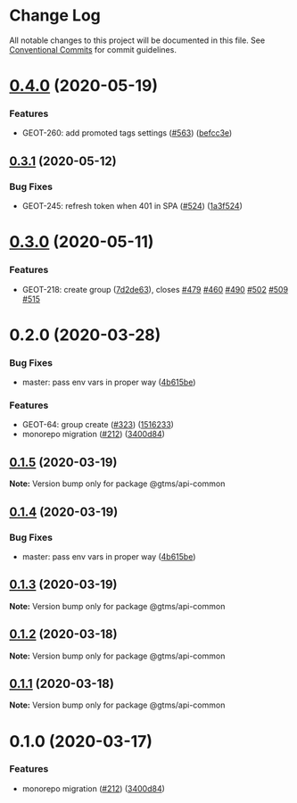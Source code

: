 # Change Log

All notable changes to this project will be documented in this file.
See [Conventional Commits](https://conventionalcommits.org) for commit guidelines.

# [0.4.0](https://github.com/gtms-org/gtms-frontend/compare/@gtms/api-common@0.3.1...@gtms/api-common@0.4.0) (2020-05-19)


### Features

* GEOT-260: add promoted tags settings ([#563](https://github.com/gtms-org/gtms-frontend/issues/563)) ([befcc3e](https://github.com/gtms-org/gtms-frontend/commit/befcc3e231a007379e860199bdfeb876854f53b7))





## [0.3.1](https://github.com/gtms-org/gtms-frontend/compare/@gtms/api-common@0.3.0...@gtms/api-common@0.3.1) (2020-05-12)


### Bug Fixes

* GEOT-245: refresh token when 401 in SPA ([#524](https://github.com/gtms-org/gtms-frontend/issues/524)) ([1a3f524](https://github.com/gtms-org/gtms-frontend/commit/1a3f524d8009a4decc5c8044a3ee53f52c493920))





# [0.3.0](https://github.com/gtms-org/gtms-frontend/compare/@gtms/api-common@0.2.0...@gtms/api-common@0.3.0) (2020-05-11)


### Features

* GEOT-218: create group  ([7d2de63](https://github.com/gtms-org/gtms-frontend/commit/7d2de6340d0fbae9a44d685b863a65d699241571)), closes [#479](https://github.com/gtms-org/gtms-frontend/issues/479) [#460](https://github.com/gtms-org/gtms-frontend/issues/460) [#490](https://github.com/gtms-org/gtms-frontend/issues/490) [#502](https://github.com/gtms-org/gtms-frontend/issues/502) [#509](https://github.com/gtms-org/gtms-frontend/issues/509) [#515](https://github.com/gtms-org/gtms-frontend/issues/515)





# 0.2.0 (2020-03-28)


### Bug Fixes

* master: pass env vars in proper way ([4b615be](https://github.com/gtms-org/gtms-frontend/commit/4b615be9a0f52cb4f1d98c257b70d115d3c16770))


### Features

* GEOT-64: group create ([#323](https://github.com/gtms-org/gtms-frontend/issues/323)) ([1516233](https://github.com/gtms-org/gtms-frontend/commit/1516233651b28f40e36145ae7cacb37867e6ef45))
* monorepo migration ([#212](https://github.com/gtms-org/gtms-frontend/issues/212)) ([3400d84](https://github.com/gtms-org/gtms-frontend/commit/3400d84f411612076adba5920af8b323b55f473a))





## [0.1.5](https://github.com/gtms-org/gtms-frontend/compare/@gtms/api-common@0.1.4...@gtms/api-common@0.1.5) (2020-03-19)

**Note:** Version bump only for package @gtms/api-common





## [0.1.4](https://github.com/gtms-org/gtms-frontend/compare/@gtms/api-common@0.1.3...@gtms/api-common@0.1.4) (2020-03-19)


### Bug Fixes

* master: pass env vars in proper way ([4b615be](https://github.com/gtms-org/gtms-frontend/commit/4b615be9a0f52cb4f1d98c257b70d115d3c16770))





## [0.1.3](https://github.com/gtms-org/gtms-frontend/compare/@gtms/api-common@0.1.2...@gtms/api-common@0.1.3) (2020-03-19)

**Note:** Version bump only for package @gtms/api-common





## [0.1.2](https://github.com/gtms-org/gtms-frontend/compare/@gtms/api-common@0.1.1...@gtms/api-common@0.1.2) (2020-03-18)

**Note:** Version bump only for package @gtms/api-common





## [0.1.1](https://github.com/gtms-org/gtms-frontend/compare/@gtms/api-common@0.1.0...@gtms/api-common@0.1.1) (2020-03-18)

**Note:** Version bump only for package @gtms/api-common





# 0.1.0 (2020-03-17)


### Features

* monorepo migration ([#212](https://github.com/gtms-org/gtms-frontend/issues/212)) ([3400d84](https://github.com/gtms-org/gtms-frontend/commit/3400d84f411612076adba5920af8b323b55f473a))
